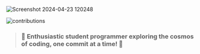 
![Screenshot 2024-04-23 120248](https://github.com/AlexD36/AlexD36/assets/167620486/b9bc6252-5a43-4742-b584-297c1804a943)


![contributions](https://github.com/AlexD36/AlexD36/assets/167620486/01a6e42f-2c6a-47de-89b9-97a3ab31cf35)

> ### 🚀 Enthusiastic student programmer exploring the cosmos of coding, one commit at a time! 🌟

